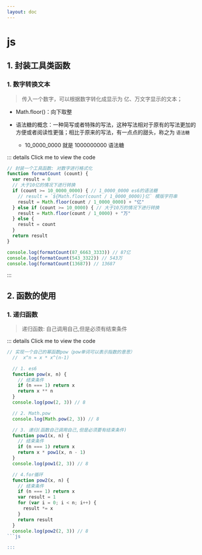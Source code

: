 ```yaml
---
layout: doc
---
```


# js

## 1. 封装工具类函数

### 1. 数字转换文本

  > 传入一个数字，可以根据数字转化成显示为 亿、万文字显示的文本；

  - Math.floor()：向下取整

  - 语法糖的概念：一种简写或者特殊的写法，这种写法相对于原有的写法更加的方便或者阅读性更强；相比于原来的写法，有一点点的甜头，称之为 `语法糖`
  
    - 10_0000_0000 就是 1000000000 语法糖

  ::: details Click me to view the code
  ```js
  // 封装一个工具函数: 对数字进行格式化
  function formatCount (count) {
    var result = 0
    // 大于10亿的情况下进行转换
    if (count >= 10_0000_0000) { // 1_0000_0000 es6的语法糖
      // result = `${Math.floor(count / 1_0000_0000)}亿` 模版字符串
      result = Math.floor(count / 1_0000_0000) + "亿"
    } else if (count >= 10_0000) { // 大于10万的情况下进行转换
      result = Math.floor(count / 1_0000) + "万"
    } else {
      result = count
    }
    return result
  }

  console.log(formatCount(87_6663_3333)) // 87亿
  console.log(formatCount(543_3322)) // 543万
  console.log(formatCount(13687)) // 13687
  ```
  :::

## 2. 函数的使用

### 1. 递归函数

  > 递归函数: 自己调用自己,但是必须有结束条件

  ::: details Click me to view the code
  
  ```js
  // 实现一个自己的幂函数pow（pow单词可以表示指数的意思）
    //  x^n = x * x^(n-1)

    // 1. es6
    function pow(x, n) {
      // 结束条件
      if (n === 1) return x
      return x ** n
    }
    console.log(pow(2, 3)) // 8

    // 2. Math.pow
    console.log(Math.pow(2, 3)) // 8

    // 3. 递归(函数自己调用自己,但是必须要有结束条件)
    function pow1(x, n) {
      // 结束条件
      if (n === 1) return x
      return x * pow1(x, n - 1)
    }
    console.log(pow1(2, 3)) // 8

    // 4.for循环
    function pow2(x, n) {
      // 结束条件
      if (n === 1) return x
      var result = 1
      for (var i = 0; i < n; i++) {
        result *= x
      }
      return result
    }
    console.log(pow2(2, 3)) // 8
  ```js

  :::